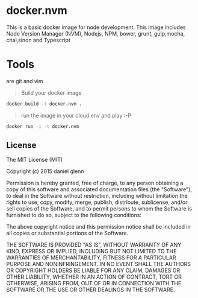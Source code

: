 # docker.nvm
This is a basic docker image for node development. This image includes Node Version Manager (NVM), Nodejs, NPM, bower, grunt, gulp,mocha, chai,sinon and Typescript

# Tools
 are git and vim

> Build your docker image
```bash
docker build -t docker.nvm .
``` 

> run the image in your cloud env and play :-P
```bash
docker run -i -t docker.nvm
```

## License

The MIT License (MIT)

Copyright (c) 2015 daniel glenn

Permission is hereby granted, free of charge, to any person obtaining a copy
of this software and associated documentation files (the "Software"), to deal
in the Software without restriction, including without limitation the rights
to use, copy, modify, merge, publish, distribute, sublicense, and/or sell
copies of the Software, and to permit persons to whom the Software is
furnished to do so, subject to the following conditions:

The above copyright notice and this permission notice shall be included in all
copies or substantial portions of the Software.

THE SOFTWARE IS PROVIDED "AS IS", WITHOUT WARRANTY OF ANY KIND, EXPRESS OR
IMPLIED, INCLUDING BUT NOT LIMITED TO THE WARRANTIES OF MERCHANTABILITY,
FITNESS FOR A PARTICULAR PURPOSE AND NONINFRINGEMENT. IN NO EVENT SHALL THE
AUTHORS OR COPYRIGHT HOLDERS BE LIABLE FOR ANY CLAIM, DAMAGES OR OTHER
LIABILITY, WHETHER IN AN ACTION OF CONTRACT, TORT OR OTHERWISE, ARISING FROM,
OUT OF OR IN CONNECTION WITH THE SOFTWARE OR THE USE OR OTHER DEALINGS IN THE
SOFTWARE.
